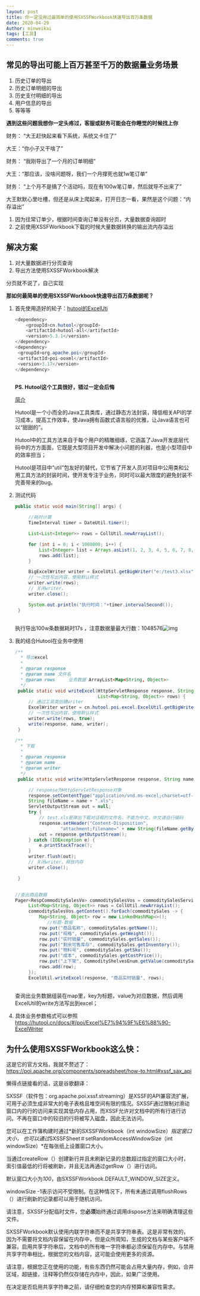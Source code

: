 ```yaml
---
layout: post
title: 你一定没用过最简单的使用SXSSFWorkbook快速导出百万条数据
date: 2020-04-29
Author: minweikai
tags: [工具]
comments: true
---
```


## 常见的导出可能上百万甚至千万的数据量业务场景

1. 历史订单的导出
2. 历史订单明细的导出
3. 历史支付明细的导出
4. 用户信息的导出
5. 等等等

**遇到这些问题我想你一定头疼过，客服或财务可能会在你睡觉的时候找上你**

财务： “大王赶快起来看下系统，系统又卡住了”

大王：“你小子又干啥了”

财务： “我刚导出了一个月的订单明细”

大王：“那应该，没啥问题呀，我们一个月撑死也就1w笔订单”

财务： “上个月不是搞了个活动吗，现在有100w笔订单，然后就导不出来了”

大王默默心里吐槽，但还是从床上爬起来，打开日志一看，果然是这个问题：“内存溢出”

1. 因为往常订单少，根据时间查询订单没有分页，大量数据查询超时
2. 之前使用XSSFWorkbook下载的时候大量数据转换的输出流内存溢出

## 解决方案

1. 对大量数据进行分页查询
2. 导出方法使用SXSSFWorkbook解决

分页就不说了，自己实现

**那如何最简单的使用SXSSFWorkbook快速导出百万条数据呢？**

1. 首先使用造好的轮子：[hutool的ExcelUti](https://hutool.cn/docs/#/poi/Excel%E5%A4%A7%E6%95%B0%E6%8D%AE%E7%94%9F%E6%88%90-BigExcelWriter)

   ```java
   <dependency>
       <groupId>cn.hutool</groupId>
       <artifactId>hutool-all</artifactId>
       <version>5.3.1</version>
   </dependency>
   <dependency>
   	<groupId>org.apache.poi</groupId>
   	<artifactId>poi-ooxml</artifactId>
   	<version>3.17</version>
   </dependency>
   ```

   ![点击并拖拽以移动](data:image/gif;base64,R0lGODlhAQABAPABAP///wAAACH5BAEKAAAALAAAAAABAAEAAAICRAEAOw==)



   **PS. Hutool这个工具很好，错过一定会后悔**

   [简介](https://hutool.cn/docs/#/?id=%E7%AE%80%E4%BB%8B)

   Hutool是一个小而全的Java工具类库，通过静态方法封装，降低相关API的学习成本，提高工作效率，使Java拥有函数式语言般的优雅，让Java语言也可以“甜甜的”。

   Hutool中的工具方法来自于每个用户的精雕细琢，它涵盖了Java开发底层代码中的方方面面，它既是大型项目开发中解决小问题的利器，也是小型项目中的效率担当；

   Hutool是项目中“util”包友好的替代，它节省了开发人员对项目中公用类和公用工具方法的封装时间，使开发专注于业务，同时可以最大限度的避免封装不完善带来的bug。 

2. 测试代码

   ```java
   public static void main(String[] args) {
   
   		//耗时计算
   		TimeInterval timer = DateUtil.timer();
   
   		List<List<Integer>> rows = CollUtil.newArrayList();
   
   		for (int i = 0; i < 1000000; i++) {
   			List<Integer> list = Arrays.asList(1, 2, 3, 4, 5, 6, 7, 8, 9, 10);
   			rows.add(list);
   		}
   
   		BigExcelWriter writer = ExcelUtil.getBigWriter("e:/test3.xlsx");
   		// 一次性写出内容，使用默认样式
   		writer.write(rows);
   		// 关闭writer，
   		writer.close();
   
   		System.out.println("执行时间："+timer.intervalSecond());
   	}
   ```

   ![点击并拖拽以移动](data:image/gif;base64,R0lGODlhAQABAPABAP///wAAACH5BAEKAAAALAAAAAABAAEAAAICRAEAOw==)

   执行导出100w条数据耗时17s ，注意数据量最大行数：1048576![img](https://img-blog.csdnimg.cn/2020042818313956.png)![点击并拖拽以移动](data:image/gif;base64,R0lGODlhAQABAPABAP///wAAACH5BAEKAAAALAAAAAABAAEAAAICRAEAOw==)

3. 我的结合Hutool在业务中使用

   ```java
   /**
   	 * 导出excel
   	 *
   	 * @param response
   	 * @param name 文件名
   	 * @param rows     业务数据 ArrayList<Map<String, Object>>
   	 */
   	public static void writeExcel(HttpServletResponse response, String name,
   	                              List<Map<String, Object>> rows) {
   		// 通过工具类创建writer
   		ExcelWriter writer = cn.hutool.poi.excel.ExcelUtil.getBigWriter();
   		// 一次性写出内容，使用默认样式
   		writer.write(rows, true);
   		write(response, name, writer);
   	}
   
   /**
   	 * 下载
   	 *
   	 * @param response
   	 * @param name
   	 * @param writer
   	 */
   	public static void write(HttpServletResponse response, String name, ExcelWriter writer) {
   
   		// response为HttpServletResponse对象
   		response.setContentType("application/vnd.ms-excel;charset=utf-8");
   		String fileName = name + ".xls";
   		ServletOutputStream out = null;
   		try {
   			// test.xls是弹出下载对话框的文件名，不能为中文，中文请自行编码
   			response.setHeader("Content-Disposition",
   					"attachment;filename=" + new String(fileName.getBytes("UTF-8"), "ISO8859-1"));
   			out = response.getOutputStream();
   		} catch (IOException e) {
   			e.printStackTrace();
   		}
   		writer.flush(out);
   		// 关闭writer，释放内存
   		writer.close();
   
   	}
   ```

   ![点击并拖拽以移动](data:image/gif;base64,R0lGODlhAQABAPABAP///wAAACH5BAEKAAAALAAAAAABAAEAAAICRAEAOw==)

   ```java
   //查出商品数据
   Pager<RespCommoditySalesVo> commoditySalesVos = commoditySalesService.commoditySalesRealTime(suParamsVo);
   		List<Map<String, Object>> rows = CollUtil.newArrayList();
   		commoditySalesVos.getContent().forEach(commoditySales -> {
   			Map<String, Object> row = new LinkedHashMap<>();
               //标题-数据
   			row.put("商品名称", commoditySales.getName());
   			row.put("规格", commoditySales.getWeight());
   			row.put("实时销量", commoditySales.getSales());
   			row.put("剩余可售库存", commoditySales.getInventory());
   			row.put("物料号", commoditySales.getSku());
   			row.put("成本", commoditySales.getCostPrice());
   			row.put("上下架", CommodityShelvesEnum.getValue(commoditySales.getShelves()));
   			rows.add(row);
   		});
   		ExcelUtil.writeExcel(response, "商品实时销量", rows);
   ```

   ![点击并拖拽以移动](data:image/gif;base64,R0lGODlhAQABAPABAP///wAAACH5BAEKAAAALAAAAAABAAEAAAICRAEAOw==)

   查询出业务数据组装在map里，key为标题，value为对应数据，然后调用ExcelUtil的write方法写出到excel；

4. 具体业务参数格式可以参照 <https://hutool.cn/docs/#/poi/Excel%E7%94%9F%E6%88%90-ExcelWriter>

## 为什么使用SXSSFWorkbook这么快：

这是它的官方文档，我就不赘述了：<https://poi.apache.org/components/spreadsheet/how-to.html#xssf_sax_api>

懒得点链接看的话，这是谷歌翻译：

SXSSF（软件包：org.apache.poi.xssf.streaming）是XSSF的API兼容流扩展，可用于必须生成非常大的电子表格且堆空间有限的情况。SXSSF通过限制对滑动窗口内的行的访问来实现其低内存占用，而XSSF允许对文档中的所有行进行访问。不再在窗口中的较旧的行将被写入磁盘，因此无法访问。

您可以在工作簿构建时通过*新的SXSSFWorkbook（int windowSize）*指定窗口大小， 也可以通过*SXSSFSheet＃setRandomAccessWindowSize（int windowSize）*在每张纸上设置窗口大小。

当通过createRow（）创建新行并且未刷新记录的总数超过指定的窗口大小时，索引值最低的行将被刷新，并且无法再通过getRow（）进行访问。

默认窗口大小为*100*，由SXSSFWorkbook.DEFAULT_WINDOW_SIZE定义。

windowSize -1表示访问不受限制。在这种情况下，所有未通过调用flushRows（）进行刷新的记录都可以用于随机访问。

请注意，SXSSF分配临时文件，您**必须**始终通过调用dispose方法来明确清理这些文件。

SXSSFWorkbook默认使用内联字符串而不是共享字符串表。这是非常有效的，因为不需要将文档内容保留在内存中，但是众所周知，生成的文档与某些客户端不兼容。启用共享字符串后，文档中的所有唯一字符串都必须保留在内存中。与禁用共享字符串相比，根据您的文档内容，这可能会使用更多的资源。

请注意，根据您正在使用的功能，有些东西仍然可能会占用大量内存，例如，合并区域，超链接，注释等仍然仅存储在内存中，因此，如果广泛使用。

在决定是否启用共享字符串之前，请仔细检查您的内存预算和兼容性需求。